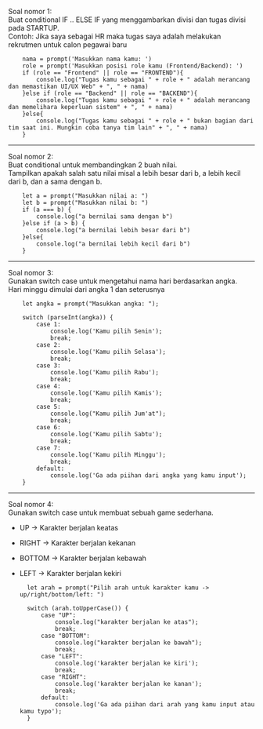 Soal nomor 1:  
Buat conditional IF .. ELSE IF yang menggambarkan divisi dan tugas divisi pada STARTUP.  
Contoh: Jika saya sebagai HR maka tugas saya adalah melakukan rekrutmen untuk calon pegawai baru  

        nama = prompt('Masukkan nama kamu: ')
        role = prompt('Masukkan posisi role kamu (Frontend/Backend): ')
        if (role == "Frontend" || role == "FRONTEND"){
            console.log("Tugas kamu sebagai " + role + " adalah merancang dan memastikan UI/UX Web" + ", " + nama)
        }else if (role == "Backend" || role == "BACKEND"){
            console.log("Tugas kamu sebagai " + role + " adalah merancang dan memelihara keperluan sistem" + ", " + nama)
        }else{
            console.log("Tugas kamu sebagai " + role + " bukan bagian dari tim saat ini. Mungkin coba tanya tim lain" + ", " + nama)
        }

---------------------------------------------------  

Soal nomor 2:  
Buat conditional untuk membandingkan 2 buah nilai.  
Tampilkan apakah salah satu nilai misal a lebih besar dari b, a lebih kecil dari b, dan a sama dengan b.  

        let a = prompt("Masukkan nilai a: ")
        let b = prompt("Masukkan nilai b: ")
        if (a === b) {
            console.log("a bernilai sama dengan b")
        }else if (a > b) {
            console.log("a bernilai lebih besar dari b")
        }else{
            console.log("a bernilai lebih kecil dari b")
        }

--------------------------------------------------  

Soal nomor 3:  
Gunakan switch case untuk mengetahui nama hari berdasarkan angka.  
Hari minggu dimulai dari angka 1 dan seterusnya  

        let angka = prompt("Masukkan angka: ");

        switch (parseInt(angka)) {
            case 1:
                console.log('Kamu pilih Senin');
                break;
            case 2:
                console.log('Kamu pilih Selasa');
                break;
            case 3:
                console.log('Kamu pilih Rabu');
                break;
            case 4:
                console.log('Kamu pilih Kamis');
                break;
            case 5:
                console.log("Kamu pilih Jum'at");
                break;
            case 6:
                console.log('Kamu pilih Sabtu');
                break;
            case 7:
                console.log('Kamu pilih Minggu');
                break;
            default:
                console.log('Ga ada piihan dari angka yang kamu input');
        }

---------------------------------------------------------  

Soal nomor 4:  
Gunakan switch case untuk membuat sebuah game sederhana.  

+ UP -> Karakter berjalan keatas  
+ RIGHT -> Karakter berjalan kekanan  
+ BOTTOM -> Karakter berjalan kebawah  
+ LEFT -> Karakter berjalan kekiri  

        let arah = prompt("Pilih arah untuk karakter kamu -> up/right/bottom/left: ")

        switch (arah.toUpperCase()) {
            case "UP":
                console.log("karakter berjalan ke atas");
                break;
            case "BOTTOM":
                console.log("karakter berjalan ke bawah");
                break;
            case "LEFT":
                console.log('karakter berjalan ke kiri');
                break;
            case "RIGHT":
                console.log('karakter berjalan ke kanan');
                break;
            default:
                console.log('Ga ada piihan dari arah yang kamu input atau kamu typo');
        }
